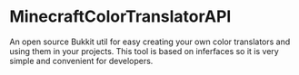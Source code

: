 # MinecraftColorTranslatorAPI
An open source Bukkit util for easy creating your own color translators and using them in your projects. This tool is based on inferfaces so it is very simple and convenient for developers.
